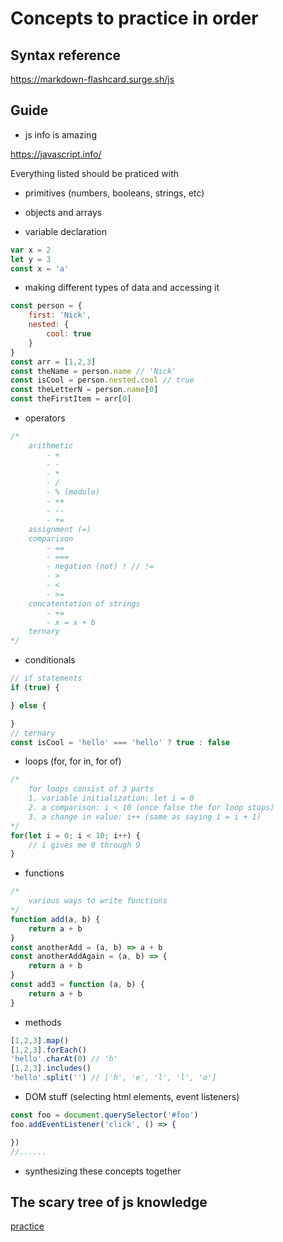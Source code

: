 # Concepts to practice in order

## Syntax reference

https://markdown-flashcard.surge.sh/js

## Guide

- js info is amazing

https://javascript.info/

Everything listed should be praticed with

- primitives (numbers, booleans, strings, etc)
- objects and arrays

- variable declaration

```js
var x = 2
let y = 3
const x = 'a'
```

- making different types of data and accessing it

```js
const person = {
    first: 'Nick',
    nested: {
        cool: true
    }
}
const arr = [1,2,3]
const theName = person.name // 'Nick'
const isCool = person.nested.cool // true
const theLetterN = person.name[0]
const theFirstItem = arr[0]
```

- operators

```js
/*
    arithmetic
        - +
        - -
        - *
        - /
        - % (modulo)
        - ++
        - --
        - +=
    assignment (=)
    comparison
        - ==
        - ===
        - negation (not) ! // !=
        - >
        - <
        - >=
    concatentation of strings
        - +=
        - x = x + b
    ternary
*/
```

- conditionals

```js
// if statements
if (true) {

} else {

}
// ternary
const isCool = 'hello' === 'hello' ? true : false
```

- loops (for, for in, for of)

```js
/*
    for loops consist of 3 parts
    1. variable initialization: let i = 0
    2. a comparison: i < 10 (once false the for loop stops)
    3. a change in value: i++ (same as saying i = i + 1)
*/
for(let i = 0; i < 10; i++) {
    // i gives me 0 through 9
}
```

- functions
```js
/*
    various ways to write functions
*/
function add(a, b) {
    return a + b
}
const anotherAdd = (a, b) => a + b
const anotherAddAgain = (a, b) => {
    return a + b
}
const add3 = function (a, b) {
    return a + b
}
```

- methods

```js
[1,2,3].map()
[1,2,3].forEach()
'hello'.charAt(0) // 'h'
[1,2,3].includes()
'hello'.split('') // ['h', 'e', 'l', 'l', 'o']
```

- DOM stuff (selecting html elements, event listeners)

```js
const foo = document.querySelector('#foo')
foo.addEventListener('click', () => {

})
//......
```

- synthesizing these concepts together

## The scary tree of js knowledge

[practice](function-practice-atoms.png)